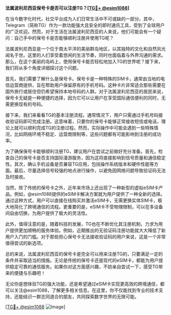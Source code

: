 **法属波利尼西亚保号卡是否可以注册TG？[[TG💪+ @esim1088](https://t.me/s/esim1088)]**

在当今数字化时代，社交平台成为人们日常生活中不可或缺的一部分。其中，Telegram（简称TG）作为一款功能强大且安全的即时通讯工具，受到了全球用户的广泛欢迎。然而，对于生活在法属波利尼西亚的人来说，他们可能会有一个疑问：自己手中的保号卡是否能够顺利注册并使用TG呢？

法属波利尼西亚是一个位于南太平洋的美丽群岛地区，以其独特的文化和自然风光闻名于世。这里的人们享受着悠闲的生活节奏，同时也面临着与外界沟通的需求。那么，在这个美丽的岛屿上，使用保号卡能否轻松地加入TG的世界呢？接下来，我们将从多个角度详细探讨这个问题。

首先，我们需要了解什么是保号卡。保号卡是一种特殊的SIM卡，通常由当地的电信运营商提供，旨在帮助用户保留原有的手机号码。这种卡片非常适合那些需要在国外旅行或居住但仍希望保持本地号码的人群。对于法属波利尼西亚的居民来说，保号卡无疑是一种便捷的选择，因为它可以让用户在享受国际通信便利的同时，无需更换现有的号码。

接下来，我们来看看TG的基本注册流程。通常情况下，用户只需通过手机号码接收验证码即可完成注册。这意味着，只要你的保号卡能够正常接收短信或电话，理论上就可以顺利完成TG的注册过程。然而，实际操作中可能会遇到一些特殊情况，比如网络环境不稳定、运营商限制等，这些问题都有可能影响到注册的成功率。

为了确保保号卡能够顺利注册TG，建议用户在尝试之前做好充分准备。首先，检查自己的保号卡是否支持国际漫游服务，因为这将直接影响到信号质量和通信稳定性。其次，确认手机设备是否兼容TG应用，包括操作系统版本和硬件性能等方面。最后，尽量选择信号较强的地点进行操作，以避免因网络问题导致验证码无法及时接收。

当然，除了传统的保号卡之外，近年来市场上还出现了一种新型的虚拟eSIM卡产品。例如，@esim1088提供的eSIM卡解决方案就为用户提供了一种全新的选择。通过这种方式，用户可以直接在线购买并激活eSIM卡，无需更换实体SIM卡，极大地简化了跨境通信的流程。更重要的是，eSIM卡不受物理限制，可以在多设备间自由切换，为用户提供了极大的灵活性。

此外，值得注意的是，随着科技的发展，TG也在不断优化其注册机制，力求为用户提供更加顺畅的服务体验。例如，近期推出的无验证码注册功能就大大降低了新用户入门的门槛。对于那些担心保号卡无法接收验证码的用户来说，这是一个非常值得尝试的新选项。

总的来说，法属波利尼西亚的保号卡是完全可以用来注册TG的，只要满足一定的条件并采取适当的措施。无论是传统的保号卡还是现代的eSIM卡，都能为用户提供稳定可靠的通信服务。如果你对这方面感兴趣，不妨亲自尝试一下，感受TG带来的便捷与乐趣吧！

无论你是想体验TG的强大功能，还是希望通过eSIM卡实现更高效的跨境通信，都可以关注@esim1088，了解更多相关信息。在这里，你不仅能找到专业的技术支持，还能结识一群志同道合的朋友，共同探索数字世界的无限可能。

[[TG💪+ @esim1088](https://t.me/s/esim1088) ![Image](https://i.postimg.cc/4NQfJmqS/Snipaste-2025-05-13-00-14-12.png)]